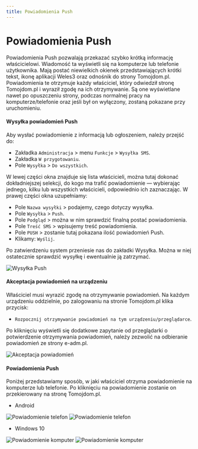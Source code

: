 ```yaml
---
title: Powiadomienia Push
---
```


# Powiadomienia Push

Powiadomienia Push pozwalają przekazać szybko krótką informację właścicielowi. Wiadomość ta wyświetli się na komputerze lub telefonie użytkownika. Mają postać niewielkich okienek przedstawiających krótki tekst, ikonę aplikacji Weles3 oraz odnośnik do strony Tomojdom.pl. Powiadomienia te otrzymuje każdy właściciel, który odwiedził stronę Tomojdom.pl i wyraził zgodę na ich otrzymywanie. Są one wyświetlane nawet po opuszczeniu strony, podczas normalnej pracy na komputerze/telefonie oraz jeśli był on wyłączony, zostaną pokazane przy uruchomieniu.

#### Wysyłka powiadomień Push

Aby wysłać powiadomienie z informacją lub ogłoszeniem, należy przejść do:

- Zakładka `Administracja` > menu `Funkcje` > `Wysyłka SMS`.
- Zakładka `W przygotowaniu`.
- Pole `Wysyłka` > `Do wszystkich`.

W lewej części okna znajduje się lista właścicieli, można tutaj dokonać dokładniejszej selekcji, do kogo ma trafić powiadomienie — wybierając jednego, kilku lub wszystkich właścicieli, odpowiednio ich zaznaczając. W prawej części okna uzupełniamy:

- Pole `Nazwa wysyłki` > podajemy, czego dotyczy wysyłka.
- Pole `Wysyłka` > `Push`.
- Pole `Podgląd` > można w nim sprawdzić finalną postać powiadomienia.
- Pole `Treść SMS` > wpisujemy treść powiadomienia.
- Pole `PUSH` > zostanie tutaj pokazana ilość powiadomień Push.
- Klikamy: `Wyślij`.

Po zatwierdzeniu system przeniesie nas do zakładki Wysyłka. Można w niej ostatecznie sprawdzić wysyłkę i ewentualnie ją zatrzymać.

![Wysyłka Push](pushwysylka.gif)

#### Akceptacja powiadomień na urządzeniu

Właściciel musi wyrazić zgodę na otrzymywanie powiadomień. Na każdym urządzeniu oddzielnie, po zalogowaniu na stronie Tomojdom.pl klika przycisk: 

- `Rozpocznij otrzymywanie powiadomień na tym urządzeniu/przeglądarce`.

Po kliknięciu wyświetli się dodatkowe zapytanie od przeglądarki o potwierdzenie otrzymywania powiadomień, należy zezwolić na odbieranie powiadomień ze strony e-adm.pl.

![Akceptacja powiadomień](pushakcptwlas.gif)

#### Powiadomienia Push

Poniżej przedstawiamy sposób, w jaki właściciel otrzyma powiadomienie na komputerze lub telefonie. Po kliknięciu na powiadomienie zostanie on przekierowany na stronę Tomojdom.pl.

- Android

![Powiadomienie telefon](pushtel1.jpg)
![Powiadomienie telefon](pushtel2.jpg)

- Windows 10

![Powiadomienie komputer](pushkomp1.png)
![Powiadomienie komputer](pushkomp2.png)